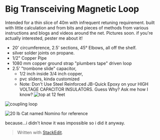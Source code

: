 # Big Transceiving Magnetic Loop 
Intended for a thin slice of 40m with infrequent retuning requirement.
built with little calculation and from bits and pieces of methods from various instructions and blogs and videos around the net.  Pictures soon. if you're actually interested, pester me about it! 

 - 20' circumference, 2.5' sections, 45° Elbows, all off the shelf. 
 - silver solder joints on propane.  
 - 1/2" Copper Pipe 
 - 1080 mm copper ground strap "plumbers tape" driven loop
 - 2.5' "trombone slide" capacitor, 
	 - 1/2 inch inside 3/4 inch copper, 
	 - pvc sliders, kinda customized 
	 - Note: Don't Use Steel Reinforced JB-Quick Epoxy on your HIGH VOLTAGE CAPACITOR INSULATORS. Guess Why? Ask me how I know? 
 ![top at 12 feet](https://i.imgur.com/yNyRlrP.jpg)
 
 ![coupling loop](https://i.imgur.com/J6W5PNK.jpg)

![20 lb Cat named Nomino for reference](https://i.imgur.com/qjixTy5.jpg)

because...i didn't know it was impossible so
   i did it anyway.

> Written with [StackEdit](https://stackedit.io/).
<!--stackedit_data:
eyJoaXN0b3J5IjpbLTI2NTU1NzY1OSwxNTQ3NzMwNTA5LDEyNj
k5MjIzODgsMzE3NjAyMTQsLTE1NDI2OTE5MzQsODAwNzAzODNd
fQ==
-->